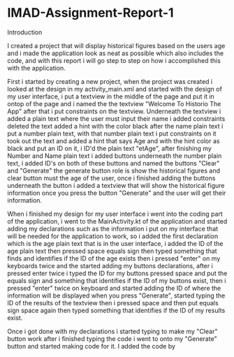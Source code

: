 # IMAD-Assignment-Report-1

Introduction

I created a project that will display historical figures based on the users age and i made the application look as neat as possible which also includes the code, and with this report i will go step to step on how i accomplished this with the application.

First i started by creating a new project, when the project was created i looked at the design in my activity_main.xml and started with the design of my user interface, i put a textview in the middle of the page and put it in ontop of the page and i named the the textview "Welcome To Historio The App" after that i put constraints on the textview. Underneath the textview i added a plain text where the user must input their name i added constraints deleted the text added a hint with the color black after the name plain text i put a number plain text, with that number plain text i put constraints on it took out the text and added a hint that says Age and with the hint color as black and put an ID on it, i ID'd the plain text "etAge", after finishing my Number and Name plain text i added buttons underneath the number plain text, i added ID's on both of these buttons and named the buttons "Clear" and "Generate" the generate button role is show the historical figures and clear button must the age of the user, once i finished adding the buttons underneath the button i added a textview that will show the historical figure information once you press the button "Generate" and the user will get their information.

When i finished my design for my user interface i went into the coding part of the application, i went to the MainActivity.kt of the application and started adding my declarations such as the information i put on my interface that will be needed for the application to work, so i added the first declaration which is the age plain text that is in the user interface, i added the ID of the age plain text then pressed space equals sign then typed something that finds and identifies if the ID of the age exists then i pressed "enter" on my keyboards twice and the started adding my buttons declarations, after i pressed enter twice i typed the ID for my buttons pressed space and put the equals sign and something that identifies if the ID of my buttons exist, then i pressed "enter" twice on keyboard and started adding the ID of where the information will be displayed when you press "Generate", started typing the ID of the results of the textview then i pressed space and then put equals sign space again then typed something that identifies if the ID of my results exist.

Once i got done with my declarations i started typing to make my "Clear" button work after i finished typing the code i went to onto my "Generate" button and started making code for it. I added the code by 
